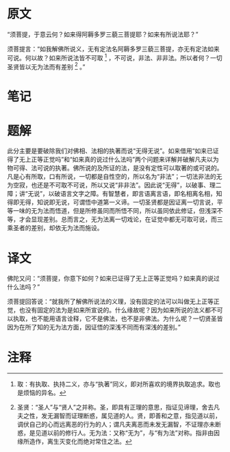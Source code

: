 # 原文
“须菩提，于意云何？如来得阿耨多罗三藐三菩提耶？如来有所说法耶？”

须菩提言：“如我解佛所说义，无有定法名阿耨多罗三藐三菩提，亦无有定法如来可说。何以故？如来所说法皆不可取 [^1] ，不可说，非法、非非法。所以者何？一切圣贤皆以无为法而有差别 [^2] 。”
# 笔记

# 题解
此分主要是要破除我们对佛相、法相的执著而说“无得无说”。如来借用“如来已证得了无上正等正觉吗”和“如来真的说过什么法吗”两个问题来详解并破解凡夫以为物可得、法可说的执著。佛所说的及所证的法，是没有定性可以取著的或可说的。凡是心有所取，口有所说，一切都是自性空的，所以名为“非法”；一切法非法的无为空寂，也还是不可取不可说，所以又说“非非法”。因此说“无得”，以破事、理二障；讲“无说”，以破语言文字之障。有智慧者，即言语离言语，即名相离名相，知得即无得，知说即无说，可谓悟中道第一义谛。一切圣贤都是因证离一切言说，平等一味的无为法而悟道，但是所修虽同而所悟不同，所以虽同依此修证，但浅深不等，才会显现差别。总而言之，无为法离一切戏论，在证觉中都无可取可说，而三乘圣者的差别，却依无为法而施设。
# 译文
佛陀又问：“须菩提，你意下如何？如来已证得了无上正等正觉吗？如来真的说过什么法吗？”

须菩提回答说：“就我所了解佛所说法的义理，没有固定的法可以叫做无上正等正觉，也没有固定的法为是如来所宣说的。什么缘故呢？因为如来所说的法义都不可以执取，也不能用语言诠释，它不是佛法，也不是非佛法。为什么呢？一切贤圣皆因为在所了知的无为法方面，因证悟的深浅不同而有深浅的差别。”
# 注释

[^1]: 取：有执取、执持二义，亦与“执著”同义，即对所喜欢的境界执取追求。取也是烦恼的异名。

[^2]: 圣贤：“圣人”与“贤人”之并称。圣，即具有正理的意思，指证见谛理，舍去凡夫之性，发无漏智而证理断惑，属见道的人。贤，即善和之意，指见道以前，调伏自己的心而远离恶的行为的人；谓凡夫离恶而未发无漏智，不证理亦未断惑，是见道以前的修行人。无为法：又称“无为”，与“有为法”对称。指非由因缘所造作，离生灭变化而绝对常住之法。